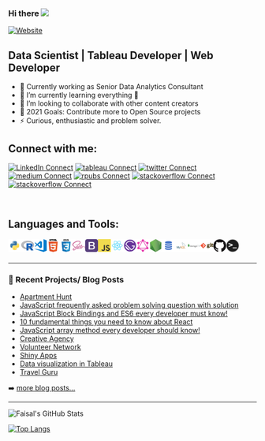 ### Hi there <a href="https://dsfaisal.com/"><img src="https://media.giphy.com/media/hvRJCLFzcasrR4ia7z/giphy.gif" width="25px"></a>

[![Website](https://img.shields.io/website?label=dsfaisal.com&style=for-the-badge&url=https%3A%2F%2Fdsfaisal.com)](https://dsfaisal.com)

## Data Scientist | Tableau Developer | Web Developer

- 🔭 Currently working as Senior Data Analytics Consultant
- 🌱 I’m currently learning everything 🤣
- 👯 I’m looking to collaborate with other content creators
- 🥅 2021 Goals: Contribute more to Open Source projects
- ⚡ Curious, enthusiastic and problem solver.

## Connect with me:

[![LinkedIn Connect](https://img.shields.io/badge/LinkedIn-blue?style=flat&logo=linkedin&labelColor=blue)][linkedin]
[![tableau Connect](https://img.shields.io/badge/tableau-blue?style=flat&logo=tableau&labelColor=f5f5f5&color=f5f5f5)][tableau]
[![twitter Connect](https://img.shields.io/badge/twitter-blue?style=flat&logo=twitter&labelColor=f5f5f5&color=f5f5f5)][twitter]
[![medium Connect](https://img.shields.io/badge/medium-black?style=flat&logo=medium&labelColor=555555&color=555555)][medium]
[![rpubs Connect](https://img.shields.io/badge/rpubs-black?style=flat&logo=r&labelColor=555555&color=555555)][rpubs]
[![stackoverflow Connect](https://img.shields.io/badge/stackoverflow-black?style=flat&logo=stackoverflow&labelColor=f5f5f5&color=f5f5f5)][stackoverflow]
[![stackoverflow Connect](https://img.shields.io/badge/slideshare-black?style=flat&logo=slideshare&labelColor=f5f5f5&color=f5f5f5)][slideshare]

<br />

## Languages and Tools:

<img align="left" alt="Python" width="26px" src="https://raw.githubusercontent.com/github/explore/80688e429a7d4ef2fca1e82350fe8e3517d3494d/topics/python/python.png" />
<img align="left" alt="R" width="26px" src="https://raw.githubusercontent.com/github/explore/80688e429a7d4ef2fca1e82350fe8e3517d3494d/topics/r/r.png" />
<img align="left" alt="Visual Studio Code" width="26px" src="https://raw.githubusercontent.com/github/explore/80688e429a7d4ef2fca1e82350fe8e3517d3494d/topics/visual-studio-code/visual-studio-code.png" />
<img align="left" alt="HTML5" width="26px" src="https://raw.githubusercontent.com/github/explore/80688e429a7d4ef2fca1e82350fe8e3517d3494d/topics/html/html.png" />
<img align="left" alt="CSS3" width="26px" src="https://raw.githubusercontent.com/github/explore/80688e429a7d4ef2fca1e82350fe8e3517d3494d/topics/css/css.png" />
<img align="left" alt="Sass" width="26px" src="https://raw.githubusercontent.com/github/explore/80688e429a7d4ef2fca1e82350fe8e3517d3494d/topics/sass/sass.png" />
<img align="left" alt="Bootstrap" width="26px" src="https://raw.githubusercontent.com/github/explore/80688e429a7d4ef2fca1e82350fe8e3517d3494d/topics/bootstrap/bootstrap.png" />
<img align="left" alt="JavaScript" width="26px" src="https://raw.githubusercontent.com/github/explore/80688e429a7d4ef2fca1e82350fe8e3517d3494d/topics/javascript/javascript.png" />
<img align="left" alt="React" width="26px" src="https://raw.githubusercontent.com/github/explore/80688e429a7d4ef2fca1e82350fe8e3517d3494d/topics/react/react.png" />
<img align="left" alt="Gatsby" width="26px" src="https://raw.githubusercontent.com/github/explore/e94815998e4e0713912fed477a1f346ec04c3da2/topics/gatsby/gatsby.png" />
<img align="left" alt="GraphQL" width="26px" src="https://raw.githubusercontent.com/github/explore/80688e429a7d4ef2fca1e82350fe8e3517d3494d/topics/graphql/graphql.png" />
<img align="left" alt="Node.js" width="26px" src="https://raw.githubusercontent.com/github/explore/80688e429a7d4ef2fca1e82350fe8e3517d3494d/topics/nodejs/nodejs.png" />
<img align="left" alt="SQL" width="26px" src="https://raw.githubusercontent.com/github/explore/80688e429a7d4ef2fca1e82350fe8e3517d3494d/topics/sql/sql.png" />
<img align="left" alt="MySQL" width="26px" src="https://raw.githubusercontent.com/github/explore/80688e429a7d4ef2fca1e82350fe8e3517d3494d/topics/mysql/mysql.png" />
<img align="left" alt="MongoDB" width="26px" src="https://raw.githubusercontent.com/github/explore/80688e429a7d4ef2fca1e82350fe8e3517d3494d/topics/mongodb/mongodb.png" />
<img align="left" alt="Git" width="26px" src="https://raw.githubusercontent.com/github/explore/80688e429a7d4ef2fca1e82350fe8e3517d3494d/topics/git/git.png" />
<img align="left" alt="GitHub" width="26px" src="https://raw.githubusercontent.com/github/explore/78df643247d429f6cc873026c0622819ad797942/topics/github/github.png" />
<img align="left" alt="Terminal" width="26px" src="https://raw.githubusercontent.com/github/explore/80688e429a7d4ef2fca1e82350fe8e3517d3494d/topics/terminal/terminal.png" />

<br />
<br />

---

### 📕 Recent Projects/ Blog Posts

<!-- BLOG-POST-LIST:START -->
- [Apartment Hunt](https://dsfaisal.com/work/apartment-hunt/)
- [JavaScript frequently asked problem solving question with solution](https://dsfaisal.com/articles/2020-11-04-js-problem-solving/)
- [JavaScript Block Bindings and ES6 every developer must know!](https://dsfaisal.com/articles/2020-11-02-javascript-block-bindings-es6/)
- [10 fundamental things you need to know about React](https://dsfaisal.com/articles/2020-11-03-react-fundamental-concepts/)
- [JavaScript array method every developer should know!](https://dsfaisal.com/articles/2020-11-01-javascript-array-method/)
- [Creative Agency](https://dsfaisal.com/work/creative-agency/)
- [Volunteer Network](https://dsfaisal.com/work/volunteer-network/)
- [Shiny Apps](https://dsfaisal.com/work/shiny-apps/)
- [Data visualization in Tableau](https://dsfaisal.com/work/tableau-all/)
- [Travel Guru](https://dsfaisal.com/work/travel-guru/)
<!-- BLOG-POST-LIST:END -->

➡️ [more blog posts...](https://dsfaisal.com)

---

<img width="550" alt="Faisal's GitHub Stats" src="https://github-readme-stats.vercel.app/api?username=faisalcep&show_icons=true&hide_border=false&include_all_commits=true&count_private=true" />

[![Top Langs](https://github-readme-stats.vercel.app/api/top-langs/?username=faisalcep&langs_count=10&card_width=550)](https://github.com/faisalcep/github-readme-stats)

[website]: https://dsfaisal.com
[linkedin]: https://linkedin.com/in/md-faisal-akbar
[tableau]: https://public.tableau.com/profile/faisalakbar#!/
[twitter]: https://twitter.com/faisalcep
[medium]: https://faisalakbar.medium.com/
[rpubs]: https://rpubs.com/faisalcep
[stackoverflow]: https://stackoverflow.com/users/9394506/faisal-akbar
[slideshare]: https://www2.slideshare.net/MdFaisalAkbar
